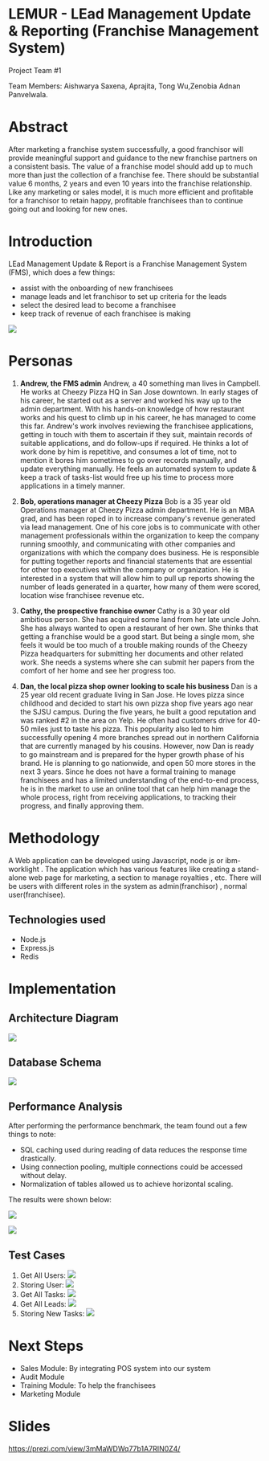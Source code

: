 # LEMUR - LEad Management Update & Reporting (Franchise Management System)
Project Team #1

Team Members: Aishwarya Saxena, Aprajita, Tong Wu,Zenobia Adnan Panvelwala.

# Abstract
After marketing a franchise system successfully, a good franchisor will provide meaningful support and guidance to the new franchise partners on a consistent basis. The value of a franchise model should add up to much more than just the collection of a franchise fee. There should be substantial value 6 months, 2 years and even 10 years into the franchise relationship. Like any marketing or sales model, it is much more efficient and profitable for a franchisor to retain happy, profitable franchisees than to continue going out and looking for new ones.

# Introduction
LEad Management Update & Report is a Franchise Management System (FMS), which does a few things:
 - assist with the onboarding of new franchisees
 - manage leads and let franchisor to set up criteria for the leads
 - select the desired lead to become a franchisee
 - keep track of revenue of each franchisee is making

 ![](pics/overview.png)


# Personas
1. **Andrew, the FMS admin**
Andrew, a 40 something man lives in Campbell. He works at Cheezy Pizza HQ in San Jose downtown. In early stages of his career, he started out as a server and worked his way up to the admin department. With his hands-on knowledge of how restaurant works and his quest to climb up in his career, he has managed to come this far.
Andrew's work involves reviewing the franchisee applications, getting in touch with them to ascertain if they suit, maintain records of suitable applications, and do follow-ups if required.
He thinks a lot of work done by him is repetitive, and consumes a lot of time, not to mention it bores him sometimes to go over records manually, and update everything manually. He feels an automated system to update & keep a track of tasks-list would free up his time to process more applications in a timely manner.  

2. **Bob, operations manager at Cheezy Pizza**
Bob is a 35 year old Operations manager at Cheezy Pizza admin department. He is an MBA grad, and has been roped in to increase company's revenue generated via lead management. One of his core jobs is to communicate with other management professionals within the organization to keep the company running smoothly, and communicating with other companies and organizations with which the company does business. He is responsible for putting together reports and financial statements that are essential for other top executives within the company or organization. 
He is interested in a system that will allow him to pull up reports showing the number of leads generated in a quarter, how many of them were scored, location wise franchisee revenue etc.

3. **Cathy, the prospective franchise owner**
Cathy is a 30 year old ambitious person. She has acquired some land from her late uncle John. She has always wanted to open a restaurant of her own. She thinks that getting a franchise would be a good start. But being a single mom, she feels it would be too much of a trouble making rounds of the Cheezy Pizza headquarters for submitting her documents and other related work. She needs a systems where she can submit her papers from the comfort of her home and see her progress too. 

4. **Dan, the local pizza shop owner looking to scale his business**
Dan is a 25 year old recent graduate living in San Jose. He loves pizza since childhood and decided to start his own pizza shop five years ago near the SJSU campus. During the five years, he built a good reputation and was ranked #2 in the area on Yelp. He often had customers drive for 40-50 miles just to taste his pizza. This popularity also led to him successfully opening 4 more branches spread out in northern California that are currently managed by his cousins. However, now Dan is ready to go mainstream and is prepared for the hyper growth phase of his brand. He is planning to go nationwide, and open 50 more stores in the next 3 years. Since he does not have a formal training to manage franchisees and has a limited understanding of the end-to-end process, he is in the market to use an online tool that can help him manage the whole process, right from receiving applications, to tracking their progress, and finally approving them.


# Methodology

A Web application can be developed using Javascript, node js or ibm-worklight . The application which has various features like creating a stand-alone web page for marketing, a section to manage royalties , etc. There will be users with different roles in the system as admin(franchisor) , normal user(franchisee).

## Technologies used
- Node.js
- Express.js
- Redis 

# Implementation

## Architecture Diagram

![](pics/architecture.jpeg)

## Database Schema
![](pics/db.png)

## Performance Analysis
After performing the performance benchmark, the team found out a few things to note:
- SQL caching used during reading of data reduces the response time drastically.
- Using connection pooling, multiple connections could be accessed without delay.
- Normalization of tables allowed us to achieve horizontal scaling.

The results were shown below:

![](pics/pooling.png)


![](pics/sqlcaching.png)

## Test Cases
1. Get All Users: ![](pics/getuser.png)
2. Storing User: ![](pics/storeuser.png)
3. Get All Tasks: ![](pics/gettasks.png)
4. Get All Leads: ![](pics/getleads.png)
5. Storing New Tasks: ![](pics/storetasks.png)

# Next Steps
 - Sales Module: By integrating POS system into our system
 - Audit Module
 - Training Module: To help the franchisees
 - Marketing Module

# Slides
https://prezi.com/view/3mMaWDWq77b1A7RIN0Z4/